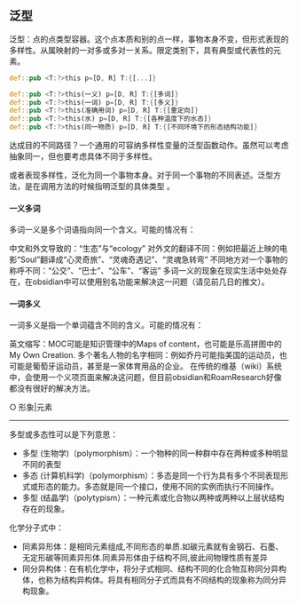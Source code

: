 ## 泛型

泛型：点的点类型容器。这个点本质和别的点一样，事物本身不变，但形式表现的多样性。从属映射的一对多或多对一关系。限定类别下，具有典型或代表性的元素。

```rs
def::pub <T:?>this p=[D, R] T:{[...]}
```

```rs
def::pub <T:?>this(一义) p=[D, R] T:{[多词]}
def::pub <T:?>this(一词) p=[D, R] T:{[多义]}
def::pub <T:?>this(准确用词) p=[D, R] T:{[重定向]}
def::pub <T:?>this(水) p=[D, R] T:{[各种温度下的水态]}
def::pub <T:?>this(同一物质) p=[D, R] T:{[不同环境下的形态结构功能]}
```

达成目的不同路径？一个通用的可容纳多样性变量的泛型函数动作。虽然可以考虑抽象同一，但也要考虑具体不同于多样性。

或者表现多样性，泛化为同一个事物本身。对于同一个事物的不同表述。泛型方法，是在调用方法的时候指明泛型的具体类型 。

#### 一义多词

多词一义是多个词语指向同一个含义。可能的情况有：

中文和外文导致的：“生态”与“ecology”
对外文的翻译不同：例如把最近上映的电影“Soul”翻译成“心灵奇旅”、“灵魂奇遇记”、“灵魂急转弯”
不同地方对一个事物的称呼不同：“公交”、“巴士”、“公车”、“客运”
多词一义的现象在现实生活中处处存在，在obsidian中可以使用别名功能来解决这一问题（请见前几日的推文）。

#### 一词多义

一词多义是指一个单词蕴含不同的含义。可能的情况有：

英文缩写：MOC可能是知识管理中的Maps of content，也可能是乐高拼图中的My Own Creation.
多个著名人物的名字相同：例如乔丹可能指美国的运动员，也可能是葡萄牙运动员，甚至是一家体育用品的企业。
在传统的维基（wiki）系统中，会使用一个义项页面来解决这问题，但目前obsidian和RoamResearch好像都没有很好的解决方法。


○ 形象|元素

----

多型或多态性可以是下列意思：

- 多型 (生物学)（polymorphism）：一个物种的同一种群中存在两种或多种明显不同的表型
- 多态 (计算机科学)（polymorphism）：多态是同一个行为具有多个不同表现形式或形态的能力。多态就是同一个接口，使用不同的实例而执行不同操作。
- 多型 (结晶学)（polytypism）：一种元素或化合物以两种或两种以上层状结构存在的现象。

化学分子式中：
- 同素异形体：是相同元素组成,不同形态的单质.如碳元素就有金钢石、石墨、无定形碳等同素异形体.同素异形体由于结构不同,彼此间物理性质有差异
- 同分异构体：在有机化学中，将分子式相同、结构不同的化合物互称同分异构体，也称为结构异构体。将具有相同分子式而具有不同结构的现象称为同分异构现象。
